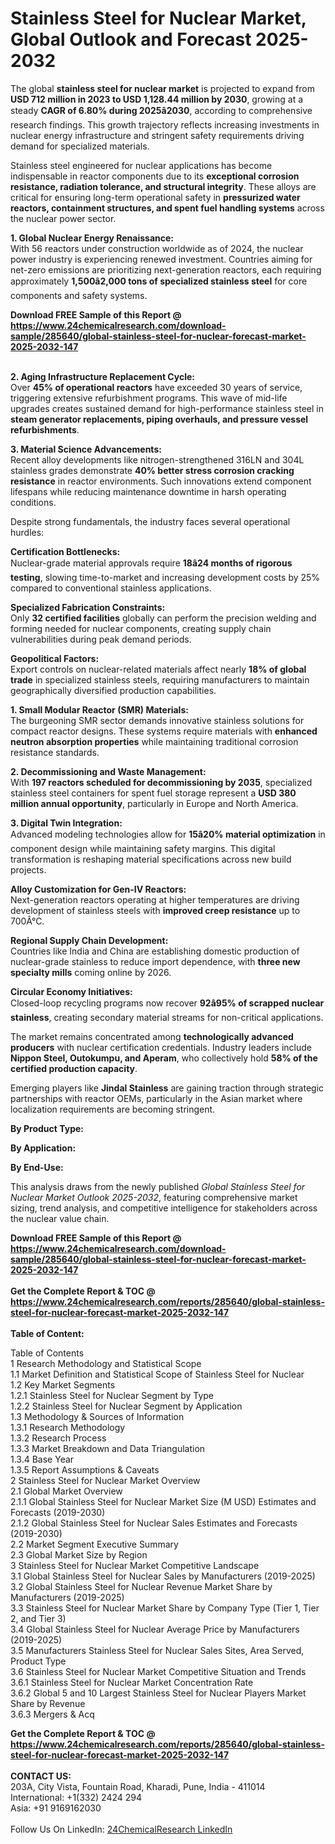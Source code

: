 <h1>Stainless Steel for Nuclear Market, Global Outlook and Forecast 2025-2032</h1><p>The global <strong>stainless steel for nuclear market</strong> is projected to expand from <strong>USD 712 million in 2023 to USD 1,128.44 million by 2030</strong>, growing at a steady <strong>CAGR of 6.80% during 2025â2030</strong>, according to comprehensive research findings. This growth trajectory reflects increasing investments in nuclear energy infrastructure and stringent safety requirements driving demand for specialized materials.</p><p>Stainless steel engineered for nuclear applications has become indispensable in reactor components due to its <strong>exceptional corrosion resistance, radiation tolerance, and structural integrity</strong>. These alloys are critical for ensuring long-term operational safety in <strong>pressurized water reactors, containment structures, and spent fuel handling systems</strong> across the nuclear power sector.</p><p><strong>1. Global Nuclear Energy Renaissance:</strong><br>
With 56 reactors under construction worldwide as of 2024, the nuclear power industry is experiencing renewed investment. Countries aiming for net-zero emissions are prioritizing next-generation reactors, each requiring approximately <strong>1,500â2,000 tons of specialized stainless steel</strong> for core components and safety systems.</p><div><b>Download FREE Sample of this Report @ 
            <a href="https://www.24chemicalresearch.com/download-sample/285640/global-stainless-steel-for-nuclear-forecast-market-2025-2032-147">
            https://www.24chemicalresearch.com/download-sample/285640/global-stainless-steel-for-nuclear-forecast-market-2025-2032-147</a></b></div><br><p><strong>2. Aging Infrastructure Replacement Cycle:</strong><br>
Over <strong>45% of operational reactors</strong> have exceeded 30 years of service, triggering extensive refurbishment programs. This wave of mid-life upgrades creates sustained demand for high-performance stainless steel in <strong>steam generator replacements, piping overhauls, and pressure vessel refurbishments</strong>.</p><p><strong>3. Material Science Advancements:</strong><br>
Recent alloy developments like nitrogen-strengthened 316LN and 304L stainless grades demonstrate <strong>40% better stress corrosion cracking resistance</strong> in reactor environments. Such innovations extend component lifespans while reducing maintenance downtime in harsh operating conditions.</p><p>Despite strong fundamentals, the industry faces several operational hurdles:</p><p><strong>Certification Bottlenecks:</strong><br>
    Nuclear-grade material approvals require <strong>18â24 months of rigorous testing</strong>, slowing time-to-market and increasing development costs by 25% compared to conventional stainless applications.</p><p><strong>Specialized Fabrication Constraints:</strong><br>
    Only <strong>32 certified facilities</strong> globally can perform the precision welding and forming needed for nuclear components, creating supply chain vulnerabilities during peak demand periods.</p><p><strong>Geopolitical Factors:</strong><br>
    Export controls on nuclear-related materials affect nearly <strong>18% of global trade</strong> in specialized stainless steels, requiring manufacturers to maintain geographically diversified production capabilities.</p><p><strong>1. Small Modular Reactor (SMR) Materials:</strong><br>
The burgeoning SMR sector demands innovative stainless solutions for compact reactor designs. These systems require materials with <strong>enhanced neutron absorption properties</strong> while maintaining traditional corrosion resistance standards.</p><p><strong>2. Decommissioning and Waste Management:</strong><br>
With <strong>197 reactors scheduled for decommissioning by 2035</strong>, specialized stainless steel containers for spent fuel storage represent a <strong>USD 380 million annual opportunity</strong>, particularly in Europe and North America.</p><p><strong>3. Digital Twin Integration:</strong><br>
Advanced modeling technologies allow for <strong>15â20% material optimization</strong> in component design while maintaining safety margins. This digital transformation is reshaping material specifications across new build projects.</p><p><strong>Alloy Customization for Gen-IV Reactors:</strong><br>
    Next-generation reactors operating at higher temperatures are driving development of stainless steels with <strong>improved creep resistance</strong> up to 700Â°C.</p><p><strong>Regional Supply Chain Development:</strong><br>
    Countries like India and China are establishing domestic production of nuclear-grade stainless to reduce import dependence, with <strong>three new specialty mills</strong> coming online by 2026.</p><p><strong>Circular Economy Initiatives:</strong><br>
    Closed-loop recycling programs now recover <strong>92â95% of scrapped nuclear stainless</strong>, creating secondary material streams for non-critical applications.</p><p>The market remains concentrated among <strong>technologically advanced producers</strong> with nuclear certification credentials. Industry leaders include <strong>Nippon Steel, Outokumpu, and Aperam</strong>, who collectively hold <strong>58% of the certified production capacity</strong>.</p><p>Emerging players like <strong>Jindal Stainless</strong> are gaining traction through strategic partnerships with reactor OEMs, particularly in the Asian market where localization requirements are becoming stringent.</p><p><strong>By Product Type:</strong></p><p><strong>By Application:</strong></p><p><strong>By End-Use:</strong></p><p>This analysis draws from the newly published <em>Global Stainless Steel for Nuclear Market Outlook 2025-2032</em>, featuring comprehensive market sizing, trend analysis, and competitive intelligence for stakeholders across the nuclear value chain.</p><div><b>Download FREE Sample of this Report @ 
            <a href="https://www.24chemicalresearch.com/download-sample/285640/global-stainless-steel-for-nuclear-forecast-market-2025-2032-147">
            https://www.24chemicalresearch.com/download-sample/285640/global-stainless-steel-for-nuclear-forecast-market-2025-2032-147</a></b></div><br><div><b>Get the Complete Report & TOC @ 
            <a href="https://www.24chemicalresearch.com/reports/285640/global-stainless-steel-for-nuclear-forecast-market-2025-2032-147">
            https://www.24chemicalresearch.com/reports/285640/global-stainless-steel-for-nuclear-forecast-market-2025-2032-147</a></b></div><br>
            <b>Table of Content:</b><p>Table of Contents<br />
1 Research Methodology and Statistical Scope<br />
1.1 Market Definition and Statistical Scope of Stainless Steel for Nuclear<br />
1.2 Key Market Segments<br />
1.2.1 Stainless Steel for Nuclear Segment by Type<br />
1.2.2 Stainless Steel for Nuclear Segment by Application<br />
1.3 Methodology & Sources of Information<br />
1.3.1 Research Methodology<br />
1.3.2 Research Process<br />
1.3.3 Market Breakdown and Data Triangulation<br />
1.3.4 Base Year<br />
1.3.5 Report Assumptions & Caveats<br />
2 Stainless Steel for Nuclear Market Overview<br />
2.1 Global Market Overview<br />
2.1.1 Global Stainless Steel for Nuclear Market Size (M USD) Estimates and Forecasts (2019-2030)<br />
2.1.2 Global Stainless Steel for Nuclear Sales Estimates and Forecasts (2019-2030)<br />
2.2 Market Segment Executive Summary<br />
2.3 Global Market Size by Region<br />
3 Stainless Steel for Nuclear Market Competitive Landscape<br />
3.1 Global Stainless Steel for Nuclear Sales by Manufacturers (2019-2025)<br />
3.2 Global Stainless Steel for Nuclear Revenue Market Share by Manufacturers (2019-2025)<br />
3.3 Stainless Steel for Nuclear Market Share by Company Type (Tier 1, Tier 2, and Tier 3)<br />
3.4 Global Stainless Steel for Nuclear Average Price by Manufacturers (2019-2025)<br />
3.5 Manufacturers Stainless Steel for Nuclear Sales Sites, Area Served, Product Type<br />
3.6 Stainless Steel for Nuclear Market Competitive Situation and Trends<br />
3.6.1 Stainless Steel for Nuclear Market Concentration Rate<br />
3.6.2 Global 5 and 10 Largest Stainless Steel for Nuclear Players Market Share by Revenue<br />
3.6.3 Mergers & Acq</p><div><b>Get the Complete Report & TOC @ 
            <a href="https://www.24chemicalresearch.com/reports/285640/global-stainless-steel-for-nuclear-forecast-market-2025-2032-147">
            https://www.24chemicalresearch.com/reports/285640/global-stainless-steel-for-nuclear-forecast-market-2025-2032-147</a></b></div><br><b>CONTACT US:</b><br>
            203A, City Vista, Fountain Road, Kharadi, Pune, India - 411014<br>
            International: +1(332) 2424 294<br>
            Asia: +91 9169162030 <br><br>
            Follow Us On LinkedIn: <a href="https://www.linkedin.com/company/24chemicalresearch/">24ChemicalResearch LinkedIn</a>